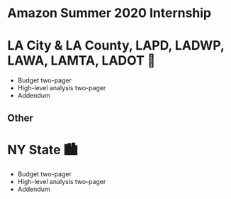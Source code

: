 # Amazon Summer 2020 Internship

# LA City & LA County, LAPD, LADWP, LAWA, LAMTA, LADOT 🌇
- Budget two-pager
- High-level analysis two-pager
- Addendum

## Other 

# NY State 🏙
- Budget two-pager
- High-level analysis two-pager
- Addendum
